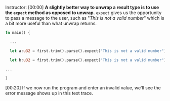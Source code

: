 Instructor: [00:00] **A slightly better way to unwrap a result type is to use the `expect` method as opposed to unwrap**. `expect` gives us the opportunity to pass a message to the user, such as "_This is not a valid number_" which is a bit more useful than what unwrap returns.

```rust
fn main() {

  ...

  let a:u32 = first.trim().parse().expect("This is not a valid number");

  let b:u32 = first.trim().parse().expect("This is not a valid number");

...

}

```

[00:20] If we now run the program and enter an invalid value, we'll see the error message shows up in this text trace.
